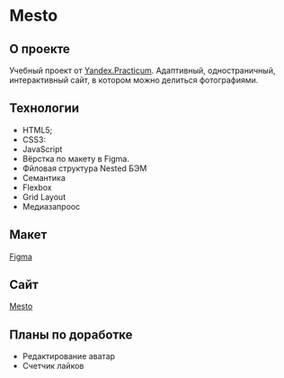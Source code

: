 # Mesto
## О проекте
Учебный проект от [Yandex.Practicum](https://practicum.yandex.ru/web/, "Practicum"). Адаптивный, одностраничный, интерактивный сайт, в котором можно делиться фотографиями.
## Технологии
+ HTML5;
+ CSS3:
+ JavaScript
+ Вёрстка по макету в Figma.
+ Фйловая структура Nested БЭМ
+ Семантика
+ Flexbox
+ Grid Layout
+ Медиазапроос
## Макет 
[Figma](https://www.figma.com/file/2cn9N9jSkmxD84oJik7xL7/JavaScript.-Sprint-4?node-id=28212-269&t=c1kpZVq3od9lU3mR-0, "Figma")
## Сайт
[Mesto](https://flegentovaan.github.io/mesto/ "Mesto")
## Планы по доработке
+ Редактирование аватар
+ Счетчик лайков 